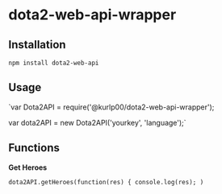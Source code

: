 # dota2-web-api-wrapper

## Installation
  `npm install dota2-web-api`

## Usage
  `var Dota2API = require('@kurlp00/dota2-web-api-wrapper');
  
  var dota2API = new Dota2API('yourkey', 'language');`
  
## Functions
  
  **Get Heroes** 
  
  `dota2API.getHeroes(function(res) {
    console.log(res);
  )`
  
  
